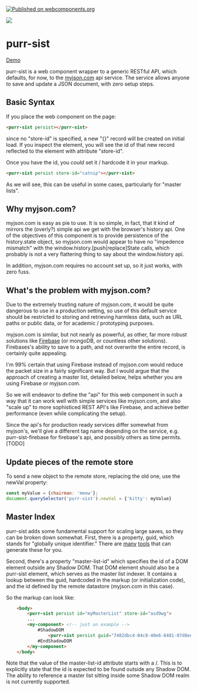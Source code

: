 [![Published on webcomponents.org](https://img.shields.io/badge/webcomponents.org-published-blue.svg)](https://www.webcomponents.org/element/purr-sist)

<a href="https://nodei.co/npm/purr-sist/"><img src="https://nodei.co/npm/purr-sist.png"></a>
# purr-sist

[Demo](https://unpkg.com/purr-sist@0.0.11/demo/index.html?id=11wwg0)

purr-sist is a web component wrapper to a generic RESTful API, which defaults, for now, to the [myjson.com](http://myjson.com/) api service.  The service allows anyone to save and update a JSON document, with zero setup steps. 

## Basic Syntax

If you place the web component on the page:

```html
<purr-sist persist></purr-sist>
```

since no "store-id" is specified, a new "{}" record will be created on initial load.  If you inspect the element, you will see the id of that new record reflected to the element with attribute "store-id".

Once you have the id, you *could* set it / hardcode it in your markup. 

```html
<purr-sist persist store-id="catnip"></purr-sist>
```

As we will see, this can be useful in some cases, particularly for "master lists". 

## Why myjson.com?

myjson.com is easy as pie to use.  It is so simple, in fact, that it kind of mirrors the (overly?) simple api we get with the browser's history api.  One of the objectives of this component is to provide persistence of the history.state object, so myjson.com would appear to have no "impedence mismatch" with the window.history.[push|replace]State calls, which probably is not a very flattering thing to say about the window.history api.

In addition, myjson.com requires no account set up, so it just works, with zero fuss.  

## What's the problem with myjson.com?

Due to the extremely trusting nature of myjson.com, it would be quite dangerous to use in a production setting, so use of this default service should be restricted to storing and retrieving harmless data, such as URL paths or public data, or for academic / prototyping purposes.

myjson.com is similar, but not nearly as powerful, as other, far more robust solutions like [Firebase](https://firebase.google.com/docs/database/rest/save-data) (or mongoDB, or countless other solutions).   Firebases's ability to save to a path, and not overwrite the entire record, is certainly quite appealing. 

I'm 99% certain that using Firebase instead of myjson.com would reduce the packet size in a fairly significant way. But I would argue that the approach of creating a master list, detailed below, helps whether you are using Firebase or myjson.com.

So we will endeavor to define the "api" for this web component in such a way that it can work well with simple services like myjson.com, and also "scale up" to more sophisticed REST API's like Firebase, and achieve better performance (even while complicating the setup).

Since the api's for production ready services differ somewhat from myjson's, we'll give a different tag name depending on the service, e.g. purr-sist-firebase for firebase's api, and possibly others as time permits. [TODO]

## Update pieces of the remote store

To send a new object to the remote store, replacing the old one, use the newVal property:

```JavaScript
const myValue = {chairman: 'meow'};
document.querySelector('purr-sist').newVal = {'kitty': myValue}
```

<!--
```
<custom-element-demo>
  <template>
    <div data-pd style="display:flex;flex-direction: column">
        <pass-down></pass-down>
        <xtal-state-parse level="global" parse="location.href" with-url-pattern="id=(?<storeId>[a-z0-9-]*)" data-on="no-match: pass-to:purr-sist{create:target.dataset.noMatch}"></xtal-state-parse>
        <input type="text" placeholder="key" data-on="input: pass-to:aggregator-fn{key:target.value}{1}">
        <textarea placeholder="value (JSON optional)" data-on="input: pass-to:aggregator-fn{val:target.value}{1}"></textarea>
        <aggregator-fn data-on="value-changed: pass-to-next:{obj:target.value}">
            <script nomodule>
                ({ key, val }) => {
                    if (key === undefined || val === undefined) return null;
                    try {
                        return { [key]: JSON.parse(val) };
                    } catch (e) {
                        return { [key]: val };
                    }
                }
            </script>
        </aggregator-fn>
        <button data-on="click: pass-to:purr-sist{newVal:target.obj} skip-init">Insert Key/Value pair</button>
        <xtal-state-watch level="global" watch data-on="history-changed: pass-to:purr-sist{storeId:target.history.storeId}"></xtal-state-watch>
        <purr-sist persist data-on="value-changed: pass-to-next:{input:target.value}
                store-id-changed: pass-to:xtal-state-commit{url:target.storeId;history:target.storeId}
            "></purr-sist>
        <xtal-json-editor options="{}" height="300px"></xtal-json-editor>
        <xtal-state-commit rewrite level="global" url-search="(?<store>(.*?))" replace-url-value="?id=$<store>"
            with-path="storeId"></xtal-state-commit>
        <button onclick="window.location.reload()">Reload Window</button>
        <script type="module" src="https://cdn.jsdelivr.net/npm/purr-sist@0.0.11/purr-sist.js"></script>
        <script type="module" src="https://cdn.jsdelivr.net/npm/pass-down@0.0.10/pass-down.iife.js"></script>
        <script type="module" src="https://cdn.jsdelivr.net/npm/xtal-json-editor@0.0.29/xtal-json-editor.js"></script>
        <script type="module" src="https://cdn.jsdelivr.net/npm/aggregator-fn@0.0.11/aggregator-fn.iife.js"></script>
        <script type="module" src="https://cdn.jsdelivr.net/npm/xtal-state@0.0.29/xtal-state.js"></script>
    </div>
  </template>
</custom-element-demo>
```
-->

## Master Index

purr-sist adds some fundamental support for scaling large saves, so they can be broken down somewhat.  First, there is a property, guid, which stands for "globally unique identifier."  There are [many](https://duckduckgo.com/?q=online+guid+generator&t=h_&ia=web) [tools](https://marketplace.visualstudio.com/search?term=guid&target=VSCode&category=All%20categories&sortBy=Relevance) that can generate these for you. 

Second, there's a property "master-list-id" which specifies the id of a DOM element outside any Shadow DOM.  That DOM element should also be a purr-sist element, which serves as the master list indexer.  It contains a lookup between the guid, hardcoded in the markup (or initialization code), and the id defined by the remote datastore (myjson.com in this case).

So the markup can look like:

```html
    <body>
        <purr-sist persist id="myMasterList" store-id="asd9wg">
        ...
        <my-component> <!-- just an example -->
            #ShadowDOM
                <purr-sist persist guid="7482dbc4-04c8-40e6-8481-07d8ee4656b7" master-list-id="/myMasterList"></purr-sist>
            #EndShadowDOM
        </my-component>
    </body>
```

Note that the value of the master-list-id attribute starts with a /.  This is to explicitly state that the id is expected to be found outside any Shadow DOM.  The ability to reference a master list sitting inside some Shadow DOM realm is not currently supported. 





